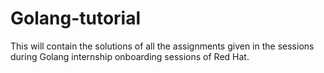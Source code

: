 # Golang-tutorial
This will contain the solutions of all the assignments given in the sessions during Golang internship onboarding sessions of Red Hat.
